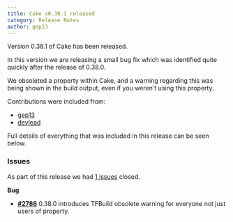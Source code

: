 ```yaml
---
title: Cake v0.38.1 released
category: Release Notes
author: gep13
---
```


Version 0.38.1 of Cake has been released.

In this version we are releasing a small bug fix which was identified quite quickly after the release of 0.38.0.

We obsoleted a property within Cake, and a warning regarding this was being shown in the build output, even if you weren't using this property.

Contributions were included from:

- [gep13](https://github.com/gep13)
- [devlead](https://github.com/devlead)

Full details of everything that was included in this release can be seen below.

<!--excerpt-->

### Issues

As part of this release we had [1 issues](https://github.com/cake-build/cake/milestone/66?closed=1) closed.

__Bug__

- [__#2786__](https://github.com/cake-build/cake/issues/2786) 0.38.0 introduces TFBuild obsolete warning for everyone not just users of property.
